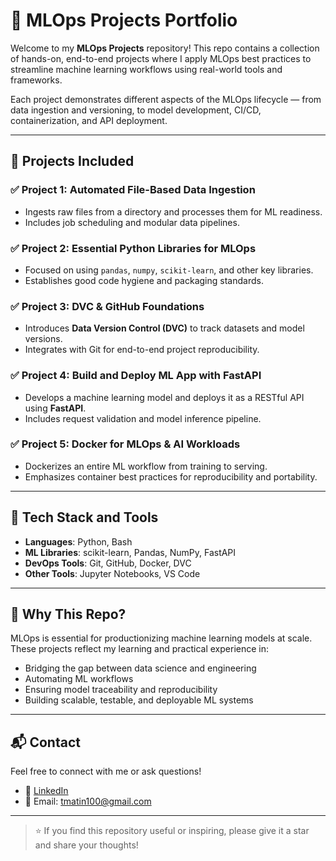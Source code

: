 # 🚀 MLOps Projects Portfolio

Welcome to my **MLOps Projects** repository! This repo contains a collection of hands-on, end-to-end projects where I apply MLOps best practices to streamline machine learning workflows using real-world tools and frameworks.

Each project demonstrates different aspects of the MLOps lifecycle — from data ingestion and versioning, to model development, CI/CD, containerization, and API deployment.

---

## 📁 Projects Included

### ✅ Project 1: Automated File-Based Data Ingestion
- Ingests raw files from a directory and processes them for ML readiness.
- Includes job scheduling and modular data pipelines.

### ✅ Project 2: Essential Python Libraries for MLOps
- Focused on using `pandas`, `numpy`, `scikit-learn`, and other key libraries.
- Establishes good code hygiene and packaging standards.

### ✅ Project 3: DVC & GitHub Foundations
- Introduces **Data Version Control (DVC)** to track datasets and model versions.
- Integrates with Git for end-to-end project reproducibility.

### ✅ Project 4: Build and Deploy ML App with FastAPI
- Develops a machine learning model and deploys it as a RESTful API using **FastAPI**.
- Includes request validation and model inference pipeline.

### ✅ Project 5: Docker for MLOps & AI Workloads
- Dockerizes an entire ML workflow from training to serving.
- Emphasizes container best practices for reproducibility and portability.

---

## 🧰 Tech Stack and Tools

- **Languages**: Python, Bash  
- **ML Libraries**: scikit-learn, Pandas, NumPy, FastAPI  
- **DevOps Tools**: Git, GitHub, Docker, DVC  
- **Other Tools**: Jupyter Notebooks, VS Code  

---

## 📌 Why This Repo?

MLOps is essential for productionizing machine learning models at scale. These projects reflect my learning and practical experience in:
- Bridging the gap between data science and engineering
- Automating ML workflows
- Ensuring model traceability and reproducibility
- Building scalable, testable, and deployable ML systems

---

## 📬 Contact

Feel free to connect with me or ask questions!

- 💼 [LinkedIn](https://www.linkedin.com/in/tmatin)
- 📧 Email: tmatin100@gmail.com

---

> ⭐ If you find this repository useful or inspiring, please give it a star and share your thoughts!
